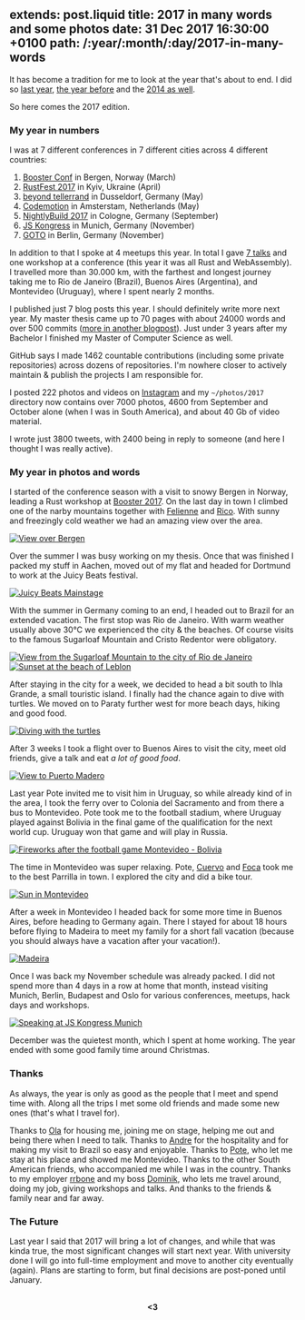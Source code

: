 extends: post.liquid
title: 2017 in many words and some photos
date: 31 Dec 2017 16:30:00 +0100
path: /:year/:month/:day/2017-in-many-words
---

It has become a tradition for me to look at the year that's about to end.
I did so [last year](/2016/12/31/2016-in-many-words/),
[the year before](/2015/12/31/2015-in-many-words/)
and the [2014 as well](/2014/12/29/2014-in-many-words/).

So here comes the 2017 edition.

### My year in numbers

I was at 7 different conferences in 7 different cities across 4 different countries:

1. [Booster Conf](https://2017.boosterconf.no/) in Bergen, Norway (March)
1. [RustFest 2017](http://2017.rustfest.eu/) in Kyiv, Ukraine (April)
1. [beyond tellerrand](https://beyondtellerrand.com/events/duesseldorf-2017/speakers) in Dusseldorf, Germany (May)
1. [Codemotion](http://amsterdam2017.codemotionworld.com/) in Amsterstam, Netherlands (May)
1. [NightlyBuild 2017](https://nightlybuild.io/) in Cologne, Germany (September)
1. [JS Kongress](https://2017.js-kongress.de/) in Munich, Germany (November)
1. [GOTO](http://gotober.com/) in Berlin, Germany (November)

In addition to that I spoke at 4 meetups this year.
In total I gave [7 talks](/talks/) and one workshop at a conference (this year it was all Rust and WebAssembly).
I travelled more than 30.000 km, with the farthest and longest journey taking me to Rio de Janeiro (Brazil), Buenos Aires (Argentina), and Montevideo (Uruguay), where I spent nearly 2 months.


I published just 7 blog posts this year. I should definitely write more next year.
My master thesis came up to 70 pages with about 24000 words and over 500 commits ([more in another blogpost](/2017/07/09/how-to-write-a-master-thesis/index.html)).
Just under 3 years after my Bachelor I finished my Master of Computer Science as well.

GitHub says I made 1462 countable contributions (including some private repositories) across dozens of repositories.
I'm nowhere closer to actively maintain & publish the projects I am responsible for.

I posted 222 photos and videos on [Instagram](https://instagram.com/janerikr/)
and my `~/photos/2017` directory now contains over 7000 photos, 4600 from September and October alone (when I was in South America), and about 40 Gb of video material.

I wrote just 3800 tweets, with 2400 being in reply to someone (and here I thought I was really active).

### My year in photos and words

I started of the conference season with a visit to snowy Bergen in Norway, leading a Rust workshop at [Booster 2017](https://2017.boosterconf.no/).
On the last day in town I climbed one of the narby mountains together with [Felienne](https://twitter.com/felienne) and [Rico](https://twitter.com/rix0rrr).
With sunny and freezingly cold weather we had an amazing view over the area.

[![View over Bergen](https://tmp.fnordig.de/end-of-2017/th-bergen-view-01.jpg)](https://tmp.fnordig.de/end-of-2017/bergen-view-01.jpg)

Over the summer I was busy working on my thesis.
Once that was finished I packed my stuff in Aachen, moved out of my flat and headed for Dortmund to work at the Juicy Beats festival.

[![Juicy Beats Mainstage](https://tmp.fnordig.de/end-of-2017/th-juicybeats-concert.jpg)](https://tmp.fnordig.de/end-of-2017/juicybeats-concert.jpg)

With the summer in Germany coming to an end, I headed out to Brazil for an extended vacation.
The first stop was Rio de Janeiro.
With warm weather usually above 30°C we experienced the city & the beaches. Of course visits to the famous Sugarloaf Mountain and Cristo Redentor were obligatory.

[![View from the Sugarloaf Mountain to the city of Rio de Janeiro](https://tmp.fnordig.de/end-of-2017/th-rio-de-janeiro-heli.jpg)](https://tmp.fnordig.de/end-of-2017/rio-de-janeiro-heli.jpg)
[![Sunset at the beach of Leblon](https://tmp.fnordig.de/end-of-2017/th-rio-de-janeiro-beach-sun.jpg)](https://tmp.fnordig.de/end-of-2017/rio-de-janeiro-beach-sun.jpg)

After staying in the city for a week, we decided to head a bit south to Ihla Grande, a small touristic island.
I finally had the chance again to dive with turtles.
We moved on to Paraty further west for more beach days, hiking and good food.

[![Diving with the turtles](https://tmp.fnordig.de/end-of-2017/th-ihla-grande-dive-selfie.jpg)](https://tmp.fnordig.de/end-of-2017/ihla-grande-dive-selfie.jpg)

After 3 weeks I took a flight over to Buenos Aires to visit the city, meet old friends, give a talk and eat _a lot of good food_.

[![View to Puerto Madero](https://tmp.fnordig.de/end-of-2017/th-buenos-aires-view-from-puerto-madero.jpg)](https://tmp.fnordig.de/end-of-2017/buenos-aires-view-from-puerto-madero.jpg)

Last year Pote invited me to visit him in Uruguay, so while already kind of in the area, I took the ferry over to Colonia del Sacramento and from there a bus to Montevideo.
Pote took me to the football stadium, where Uruguay played against Bolivia in the final game of the qualification for the next world cup. Uruguay won that game and will play in Russia.

[![Fireworks after the football game Montevideo - Bolivia](https://tmp.fnordig.de/end-of-2017/th-montevideo-stadium.jpg)](https://tmp.fnordig.de/end-of-2017/montevideo-stadium.jpg)

The time in Montevideo was super relaxing.
Pote, [Cuervo](https://twitter.com/cuerbot/) and [Foca](https://twitter.com/godfoca) took me to the best Parrilla in town.
I explored the city and did a bike tour.

[![Sun in Montevideo](https://tmp.fnordig.de/end-of-2017/th-montevideo-sunset-palms.jpg)](https://tmp.fnordig.de/end-of-2017/montevideo-sunset-palms.jpg)

After a week in Montevideo I headed back for some more time in Buenos Aires, before heading to Germany again.
There I stayed for about 18 hours before flying to Madeira to meet my family for a short fall vacation (because you should always have a vacation after your vacation!).

[![Madeira](https://tmp.fnordig.de/end-of-2017/th-madeira.jpg)](https://tmp.fnordig.de/end-of-2017/madeira.jpg)

Once I was back my November schedule was already packed. I did not spend more than 4 days in a row at home that month, instead visiting Munich, Berlin, Budapest and Oslo for various conferences, meetups, hack days and workshops.

[![Speaking at JS Kongress Munich](https://tmp.fnordig.de/end-of-2017/th-jskongress.jpg)](https://tmp.fnordig.de/end-of-2017/jskongress.jpg)

December was the quietest month, which I spent at home working. The year ended with some good family time around Christmas.

### Thanks

As always, the year is only as good as the people that I meet and spend time with.
Along all the trips I met some old friends and made some new ones (that's what I travel for).

Thanks to [Ola](https://twitter.com/misprintedtype) for housing me, joining me on stage, helping me out and being there when I need to talk.
Thanks to [Andre](https://twitter.com/soapdog) for the hospitality and for making my visit to Brazil so easy and enjoyable.
Thanks to [Pote](https://twitter.com/poteland), who let me stay at his place and showed me Montevideo.
Thanks to the other South American friends, who accompanied me while I was in the country.
Thanks to my employer [rrbone][] and my boss [Dominik][dominikbay], who lets me travel around, doing my job, giving workshops and talks.
And thanks to the friends & family near and far away.

[rrbone]: https://www.rrbone.net/
[dominikbay]: https://twitter.com/dominikbay

### The Future

Last year I said that 2017 will bring a lot of changes, and while that was kinda true, the most significant changes will start next year.
With university done I will go into full-time employment and move to another city eventually (again).
Plans are starting to form, but final decisions are post-poned until January.

<br>
<div style="text-align:center">
<strong>&lt;3</strong>
</div>
